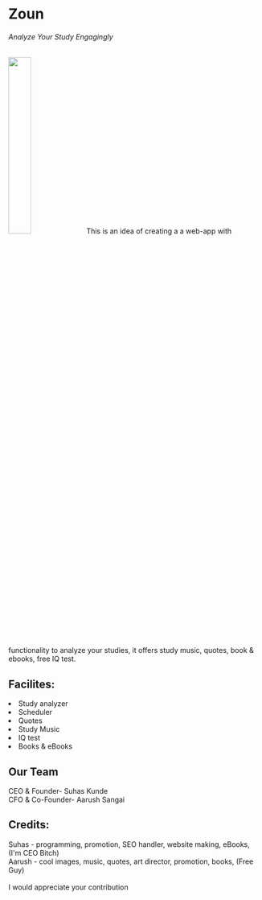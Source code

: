 <h1>Zoun</h1>
<h6>Analyze Your Study Engagingly</h6>
<img src='https://cdn.freelogodesign.org/files/5ace27745fb04bee9697c1d49a01ed42/thumb/logo_200x200.png?v=0' height="30%" width="30%">
This is an idea of creating a a web-app with functionality to analyze your studies, it offers study music, quotes, book & ebooks, free IQ test.

<h2>Facilites:</h2>
<Li>Study analyzer</li>
<li>Scheduler </li>
<li>Quotes</li> 
<li>Study Music </li>
<li>IQ test </li>
<li>Books & eBooks</li>

<h2>Our Team</h2>
CEO & Founder- Suhas Kunde <br>
CFO & Co-Founder- Aarush Sangai<br>

<h2>Credits:</h2>
Suhas - programming, promotion, SEO handler, website making, eBooks, (I'm CEO Bitch)<br>
Aarush - cool images, music, quotes, art director, promotion, books, (Free Guy) <br>
<br>
I would appreciate your contribution 
